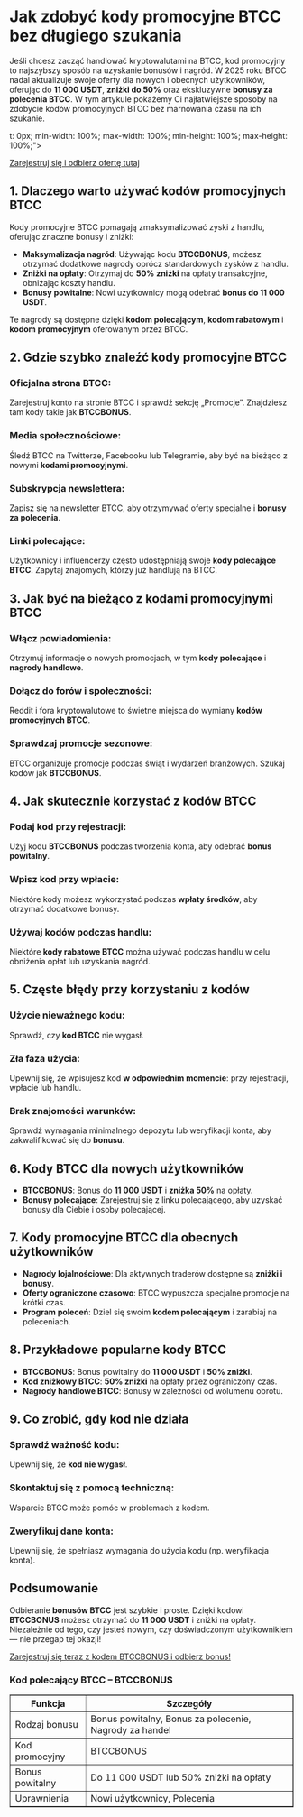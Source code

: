 <h1>Jak zdobyć kody promocyjne BTCC bez długiego szukania</h1>
<p>Jeśli chcesz zacząć handlować kryptowalutami na BTCC, kod promocyjny to najszybszy sposób na uzyskanie bonusów i nagród. W 2025 roku BTCC nadal aktualizuje swoje oferty dla nowych i obecnych użytkowników, oferując do <strong>11 000 USDT</strong>, <strong>zniżki do 50%</strong> oraz ekskluzywne <strong>bonusy za polecenia BTCC</strong>. W tym artykule pokażemy Ci najłatwiejsze sposoby na zdobycie kodów promocyjnych BTCC bez marnowania czasu na ich szukanie.</p>
t: 0px; min-width: 100%; max-width: 100%; min-height: 100%; max-height: 100%;">
<p><a href="https://partner.btcc.com/us/c/BTCCBONUS/9303" target="_blank">Zarejestruj się i odbierz ofertę tutaj</a></p>

<img src="https://images.mirror-media.xyz/publication-images/coUQdNFTBSC-vRmh-Y4B7.png?height=500&amp;width=1000" decoding="async" data-nimg="fill" class="css-xah9so" style="position: absolute; inset: 0px; box-sizing: border-box; padding: 0px; border: none; margin: auto; display: block; width: 0px; height: 0px; min-width: 100%; max-width: 100%; min-height: 100%; max-height: 100%;">
<h2>1. Dlaczego warto używać kodów promocyjnych BTCC</h2>
<p>Kody promocyjne BTCC pomagają zmaksymalizować zyski z handlu, oferując znaczne bonusy i zniżki:</p>
<ul>
<li><strong>Maksymalizacja nagród</strong>: Używając kodu <strong>BTCCBONUS</strong>, możesz otrzymać dodatkowe nagrody oprócz standardowych zysków z handlu.</li>
<li><strong>Zniżki na opłaty</strong>: Otrzymaj do <strong>50% zniżki</strong> na opłaty transakcyjne, obniżając koszty handlu.</li>
<li><strong>Bonusy powitalne</strong>: Nowi użytkownicy mogą odebrać <strong>bonus do 11 000 USDT</strong>.</li>
</ul>
<p>Te nagrody są dostępne dzięki <strong>kodom polecającym</strong>, <strong>kodom rabatowym</strong> i <strong>kodom promocyjnym</strong> oferowanym przez BTCC.</p>

<h2>2. Gdzie szybko znaleźć kody promocyjne BTCC</h2>
<h3>Oficjalna strona BTCC:</h3>
<p>Zarejestruj konto na stronie BTCC i sprawdź sekcję „Promocje”. Znajdziesz tam kody takie jak <strong>BTCCBONUS</strong>.</p>
<h3>Media społecznościowe:</h3>
<p>Śledź BTCC na Twitterze, Facebooku lub Telegramie, aby być na bieżąco z nowymi <strong>kodami promocyjnymi</strong>.</p>
<h3>Subskrypcja newslettera:</h3>
<p>Zapisz się na newsletter BTCC, aby otrzymywać oferty specjalne i <strong>bonusy za polecenia</strong>.</p>
<h3>Linki polecające:</h3>
<p>Użytkownicy i influencerzy często udostępniają swoje <strong>kody polecające BTCC</strong>. Zapytaj znajomych, którzy już handlują na BTCC.</p>

<h2>3. Jak być na bieżąco z kodami promocyjnymi BTCC</h2>
<h3>Włącz powiadomienia:</h3>
<p>Otrzymuj informacje o nowych promocjach, w tym <strong>kody polecające</strong> i <strong>nagrody handlowe</strong>.</p>
<h3>Dołącz do forów i społeczności:</h3>
<p>Reddit i fora kryptowalutowe to świetne miejsca do wymiany <strong>kodów promocyjnych BTCC</strong>.</p>
<h3>Sprawdzaj promocje sezonowe:</h3>
<p>BTCC organizuje promocje podczas świąt i wydarzeń branżowych. Szukaj kodów jak <strong>BTCCBONUS</strong>.</p>

<h2>4. Jak skutecznie korzystać z kodów BTCC</h2>
<h3>Podaj kod przy rejestracji:</h3>
<p>Użyj kodu <strong>BTCCBONUS</strong> podczas tworzenia konta, aby odebrać <strong>bonus powitalny</strong>.</p>
<h3>Wpisz kod przy wpłacie:</h3>
<p>Niektóre kody możesz wykorzystać podczas <strong>wpłaty środków</strong>, aby otrzymać dodatkowe bonusy.</p>
<h3>Używaj kodów podczas handlu:</h3>
<p>Niektóre <strong>kody rabatowe BTCC</strong> można używać podczas handlu w celu obniżenia opłat lub uzyskania nagród.</p>

<h2>5. Częste błędy przy korzystaniu z kodów</h2>
<h3>Użycie nieważnego kodu:</h3>
<p>Sprawdź, czy <strong>kod BTCC</strong> nie wygasł.</p>
<h3>Zła faza użycia:</h3>
<p>Upewnij się, że wpisujesz kod <strong>w odpowiednim momencie</strong>: przy rejestracji, wpłacie lub handlu.</p>
<h3>Brak znajomości warunków:</h3>
<p>Sprawdź wymagania minimalnego depozytu lub weryfikacji konta, aby zakwalifikować się do <strong>bonusu</strong>.</p>

<h2>6. Kody BTCC dla nowych użytkowników</h2>
<ul>
<li><strong>BTCCBONUS</strong>: Bonus do <strong>11 000 USDT</strong> i <strong>zniżka 50%</strong> na opłaty.</li>
<li><strong>Bonusy polecające</strong>: Zarejestruj się z linku polecającego, aby uzyskać bonusy dla Ciebie i osoby polecającej.</li>
</ul>

<h2>7. Kody promocyjne BTCC dla obecnych użytkowników</h2>
<ul>
<li><strong>Nagrody lojalnościowe</strong>: Dla aktywnych traderów dostępne są <strong>zniżki i bonusy</strong>.</li>
<li><strong>Oferty ograniczone czasowo</strong>: BTCC wypuszcza specjalne promocje na krótki czas.</li>
<li><strong>Program poleceń</strong>: Dziel się swoim <strong>kodem polecającym</strong> i zarabiaj na poleceniach.</li>
</ul>

<h2>8. Przykładowe popularne kody BTCC</h2>
<ul>
<li><strong>BTCCBONUS</strong>: Bonus powitalny do <strong>11 000 USDT</strong> i <strong>50% zniżki</strong>.</li>
<li><strong>Kod zniżkowy BTCC</strong>: <strong>50% zniżki</strong> na opłaty przez ograniczony czas.</li>
<li><strong>Nagrody handlowe BTCC</strong>: Bonusy w zależności od wolumenu obrotu.</li>
</ul>

<h2>9. Co zrobić, gdy kod nie działa</h2>
<h3>Sprawdź ważność kodu:</h3>
<p>Upewnij się, że <strong>kod nie wygasł</strong>.</p>
<h3>Skontaktuj się z pomocą techniczną:</h3>
<p>Wsparcie BTCC może pomóc w problemach z kodem.</p>
<h3>Zweryfikuj dane konta:</h3>
<p>Upewnij się, że spełniasz wymagania do użycia kodu (np. weryfikacja konta).</p>

<h2>Podsumowanie</h2>
<p>Odbieranie <strong>bonusów BTCC</strong> jest szybkie i proste. Dzięki kodowi <strong>BTCCBONUS</strong> możesz otrzymać do <strong>11 000 USDT</strong> i zniżki na opłaty. Niezależnie od tego, czy jesteś nowym, czy doświadczonym użytkownikiem — nie przegap tej okazji!</p>
<p><a href="https://partner.btcc.com/us/c/BTCCBONUS/9303">Zarejestruj się teraz z kodem BTCCBONUS i odbierz bonus!</a></p>
<h3>Kod polecający BTCC – BTCCBONUS</h3>
<table border="1">
<thead>
<tr>
<th>Funkcja</th>
<th>Szczegóły</th>
</tr>
</thead>
<tbody>
<tr>
<td>Rodzaj bonusu</td>
<td>Bonus powitalny, Bonus za polecenie, Nagrody za handel</td>
</tr>
<tr>
<td>Kod promocyjny</td>
<td>BTCCBONUS</td>
</tr>
<tr>
<td>Bonus powitalny</td>
<td>Do 11 000 USDT lub 50% zniżki na opłaty</td>
</tr>
<tr>
<td>Uprawnienia</td>
<td>Nowi użytkownicy, Polecenia</td>
</tr>
</tbody>
</table>
